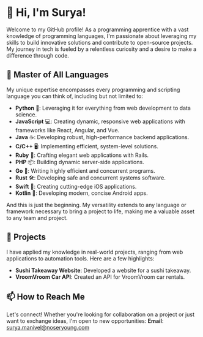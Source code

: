 # 👋 Hi, I'm Surya!

Welcome to my GitHub profile! As a programming apprentice with a vast knowledge of programming languages, I'm passionate about leveraging my skills to build innovative solutions and contribute to open-source projects. My journey in tech is fueled by a relentless curiosity and a desire to make a difference through code.

## 🌟 Master of All Languages

My unique expertise encompasses every programming and scripting language you can think of, including but not limited to:

- **Python** 🐍: Leveraging it for everything from web development to data science.
- **JavaScript** 💻: Creating dynamic, responsive web applications with frameworks like React, Angular, and Vue.
- **Java** ☕: Developing robust, high-performance backend applications.
- **C/C++** 🖥️: Implementing efficient, system-level solutions.
- **Ruby** 💎: Crafting elegant web applications with Rails.
- **PHP** 📦: Building dynamic server-side applications.
- **Go** 🚀: Writing highly efficient and concurrent programs.
- **Rust** 🛠️: Developing safe and concurrent systems software.
- **Swift** 📱: Creating cutting-edge iOS applications.
- **Kotlin** 🌈: Developing modern, concise Android apps.

And this is just the beginning. My versatility extends to any language or framework necessary to bring a project to life, making me a valuable asset to any team and project.

## 🚀 Projects

I have applied my knowledge in real-world projects, ranging from web applications to automation tools. Here are a few highlights:

- **Sushi Takeaway Website**: Developed a website for a sushi takeaway.
- **VroomVroom Car API**: Created an API for VroomVroom car rentals.

## 📫 How to Reach Me

Let's connect! Whether you're looking for collaboration on a project or just want to exchange ideas, I'm open to new opportunities:
**Email**: [surya.manivel@noseryoung.com](mailto:surya.manivel@noseryoung.com)



